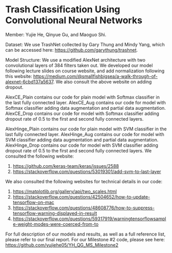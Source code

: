 # Trash Classification Using Convolutional Neural Networks
Member: Yujie He, Qinyue Gu, and Maoguo Shi.

Dataset: We use TrashNet collected by Gary Thung and Mindy Yang, which can be accessed here: https://github.com/garythung/trashnet. 

Model Structure: We use a modified AlexNet architecture with two convolutional layers of 384 filters taken out. We developed our model following lecture slides on course website, and add normalization following this website: https://medium.com/@smallfishbigsea/a-walk-through-of-alexnet-6cbd137a5637. We also consult the above website on adding dropout.

AlexCE_Plain contains our code for plain model with Softmax classifier in the last fully connected layer. AlexCE_Aug contains our code for model with Softmax classifier adding data augmentation and partial data augmentation. AlexCE_Drop contains our code for model with Softmax classifier adding dropout rate of 0.5 to the first and second fully connected layers.

AlexHinge_Plain contains our code for plain model with SVM classifier in the last fully connected layer. AlexHinge_Aug contains our code for model with SVM classifier adding data augmentation and partial data augmentation. AlexHinge_Drop contains our code for model with SVM classifier adding dropout rate of 0.5 to the first and second fully connected layers. We consulted the following website:
1. https://github.com/keras-team/keras/issues/2588
2. https://stackoverflow.com/questions/53019301/add-svm-to-last-layer

We also consulted the following websites for technical details in our code:
1. https://matplotlib.org/gallery/api/two_scales.html
2. https://stackoverflow.com/questions/42504652/how-to-update-tensorflow-on-mac
3. https://stackoverflow.com/questions/48608776/how-to-suppress-tensorflow-warning-displayed-in-result
4. https://stackoverflow.com/questions/59317919/warningtensorflowsample-weight-modes-were-coerced-from-to

For full description of our models and results, as well as a full reference list, please refer to our final report. For our Milestone #2 code, please see here: https://github.com/yujiehe05/YH_QG_MS_Milestone2
